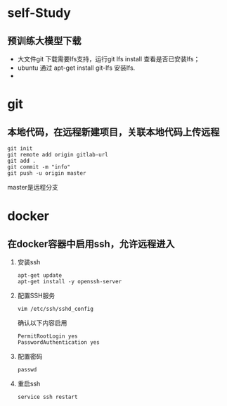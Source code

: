 # self-Study
## 预训练大模型下载
- 大文件git 下载需要lfs支持，运行git lfs install 查看是否已安装lfs；
- ubuntu 通过 apt-get install git-lfs 安装lfs.
- 


# git
## 本地代码，在远程新建项目，关联本地代码上传远程
```shell
git init
git remote add origin gitlab-url
git add .
git commit -m "info"
git push -u origin master
```
master是远程分支

# docker 
## 在docker容器中启用ssh，允许远程进入
1. 安装ssh
   ``` shell
   apt-get update
   apt-get install -y openssh-server
   ```
2. 配置SSH服务
   ``` shell
   vim /etc/ssh/sshd_config
   ```
   确认以下内容启用
   ```shell
   PermitRootLogin yes
   PasswordAuthentication yes
   ```
3. 配置密码
   ``` shell
   passwd
   ```
4. 重启ssh
   ```shell
   service ssh restart
   ```
